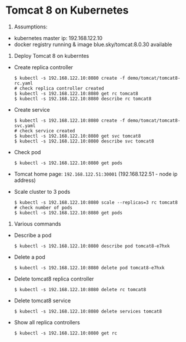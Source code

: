 # Tomcat 8 on Kubernetes

1. Assumptions: 

 - kubernetes master ip: 192.168.122.10
 - docker registry running & image blue.sky/tomcat:8.0.30 available

1. Deploy Tomcat 8 on kuberntes
 * Create replica controller

    ```
    $ kubectl -s 192.168.122.10:8080 create -f demo/tomcat/tomcat8-rc.yaml
    # check replica controller created
    $ kubectl -s 192.168.122.10:8080 get rc tomcat8
    $ kubectl -s 192.168.122.10:8080 describe rc tomcat8
    ```
 * Create service
 
    ```
    $ kubectl -s 192.168.122.10:8080 create -f demo/tomcat/tomcat8-svc.yaml
    # check service created
    $ kubectl -s 192.168.122.10:8080 get svc tomcat8
    $ kubectl -s 192.168.122.10:8080 describe svc tomcat8
    ```
 * Check pod
 
    ```
    $ kubectl -s 192.168.122.10:8080 get pods
    ```
 * Tomcat home page: `192.168.122.51:30001` (192.168.122.51 - node ip address)
 * Scale cluster to 3 pods
 
    ```
    $ kubectl -s 192.168.122.10:8080 scale --replicas=3 rc tomcat8
    # check number of pods
    $ kubectl -s 192.168.122.10:8080 get pods
    ```
1. Various commands
  * Describe a pod
 
    ```
    $ kubectl -s 192.168.122.10:8080 describe pod tomcat8-e7hxk
    ```
  * Delete a pod
 
    ```
    $ kubectl -s 192.168.122.10:8080 delete pod tomcat8-e7hxk
    ```
  * Delete tomcat8 replica controller
 
    ```
    $ kubectl -s 192.168.122.10:8080 delete rc tomcat8
    ```
  * Delete tomcat8 service
 
    ```
    $ kubectl -s 192.168.122.10:8080 delete services tomcat8
    ```
  * Show all replica controllers
 
    ```
    $ kubectl -s 192.168.122.10:8080 get rc 
    ```
